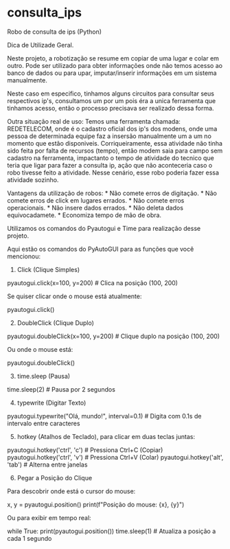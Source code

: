 # consulta_ips
Robo de consulta de ips (Python)

Dica de Utilizade Geral.

Neste projeto, a robotização se resume em copiar de uma lugar e colar em outro. 
Pode ser utilizado para obter informações onde não temos acesso ao banco de dados ou para upar, imputar/inserir informações em um sistema manualmente. 

Neste caso em especifico, tinhamos alguns circuitos para consultar seus respectivos ip's, consultamos um por um pois éra a unica ferramenta que tinhamos acesso, então o processo precisava ser realizado dessa forma. 

Outra situação real de uso:
Temos uma ferramenta chamada: REDETELECOM, onde é o cadastro oficial dos ip's dos modens, onde uma pessoa de determinada equipe faz a insersão manualmente um a um no momento que estão disponiveis. Corriqueiramente, essa atividade não tinha sido feita por falta de recursos (tempo), então modem saia para campo sem cadastro na ferramenta, impactanto o tempo de atividade do tecnico que teria que ligar para fazer a consulta ip, ação que não aconteceria caso o robo tivesse feito a atividade.  Nesse cenário, esse robo poderia fazer essa atividade sozinho.

Vantagens da utilização de robos:
    * Não comete erros de digitação.
    * Não comete erros de click em lugares errados.
    * Não comete erros operacionais.
    * Não insere dados errados. 
    * Não deleta dados equivocadamete. 
    * Economiza tempo de mão de obra. 


Utilizamos os comandos do Pyautogui e Time para realização desse projeto.


Aqui estão os comandos do PyAutoGUI para as funções que você mencionou:
1. Click (Clique Simples)

pyautogui.click(x=100, y=200)  # Clica na posição (100, 200)

Se quiser clicar onde o mouse está atualmente:

pyautogui.click()

2. DoubleClick (Clique Duplo)

pyautogui.doubleClick(x=100, y=200)  # Clique duplo na posição (100, 200)

Ou onde o mouse está:

pyautogui.doubleClick()

3. time.sleep (Pausa)

time.sleep(2)  # Pausa por 2 segundos

4. typewrite (Digitar Texto)

pyautogui.typewrite("Olá, mundo!", interval=0.1)  # Digita com 0.1s de intervalo entre caracteres

5. hotkey (Atalhos de Teclado), para clicar em duas teclas juntas:

pyautogui.hotkey('ctrl', 'c')  # Pressiona Ctrl+C (Copiar)
pyautogui.hotkey('ctrl', 'v')  # Pressiona Ctrl+V (Colar)
pyautogui.hotkey('alt', 'tab')  # Alterna entre janelas

6. Pegar a Posição do Clique

Para descobrir onde está o cursor do mouse:

x, y = pyautogui.position()
print(f"Posição do mouse: {x}, {y}")

Ou para exibir em tempo real:

while True:
    print(pyautogui.position())
    time.sleep(1)  # Atualiza a posição a cada 1 segundo

